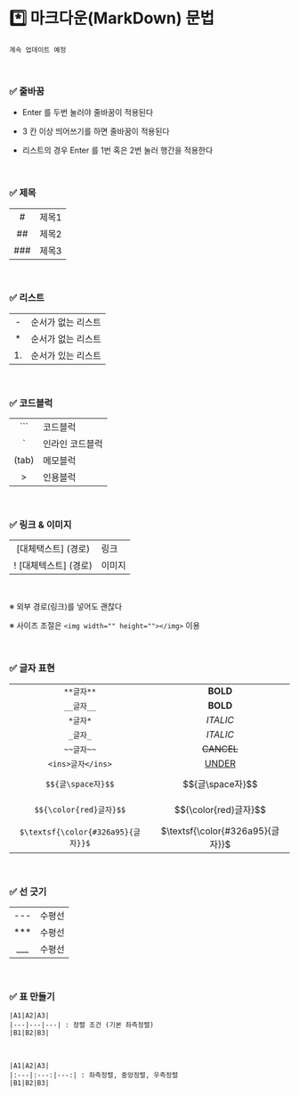 # *️⃣ 마크다운(MarkDown) 문법

    계속 업데이트 예정


<br>

### ✅ 줄바꿈

-  Enter 를 두번 눌러야 줄바꿈이 적용된다

- 3 칸 이상 띄어쓰기를 하면 줄바꿈이 적용된다

- 리스트의 경우 Enter 를 1번 혹은 2번 눌러 행간을 적용한다

<br>

### ✅ 제목

| | |
|:---:|:---|
|#|제목1|
|##|제목2|
|###|제목3|

<br>

### ✅ 리스트

| | |
|:---:|:---|
|-|순서가 없는 리스트|
|*|순서가 없는 리스트|
|1.|순서가 있는 리스트|

<br>

### ✅ 코드블럭

| | |
|:---:|:---|
|```|코드블럭|
|`|인라인 코드블럭|
|(tab)|메모블럭|
|>|인용블럭|

<br>

### ✅ 링크 & 이미지

| | |
|:---:|:---|
|[대체택스트] (경로)|링크|
|! [대체텍스트] (경로)|이미지|

<br>

※ 외부 경로(링크)를 넣어도 괜찮다

※ 사이즈 조절은 `<img width="" height=""></img>` 이용

<br>

### ✅ 글자 표현

| | |
|:---:|:---:|
|`**글자**`|**BOLD**|
|`__글자__`|__BOLD__|
|`*글자*`|*ITALIC*|
|`_글자_`|_ITALIC_|
|`~~글자~~`|~~CANCEL~~|
|`<ins>글자</ins>`|<ins>UNDER</ins>|
|`$${글\space자}$$`|$${글\space자}$$|
|`$${\color{red}글자}$$`|$${\color{red}글자}$$|
|`$\textsf{\color{#326a95}{글자}}$`|$\textsf{\color{#326a95}{글자}}$|

<br>

### ✅ 선 긋기

| | |
|:---:|:---|
|---|수평선|
|***|수평선|
|___|수평선|

<br>

### ✅ 표 만들기

    |A1|A2|A3|
    |---|---|---| : 정렬 조건 (기본 좌측정렬)
    |B1|B2|B3|

<br>

    |A1|A2|A3|
    |:---|:---:|---:| : 좌측정렬, 중앙정렬, 우측정렬
    |B1|B2|B3|

<br>

